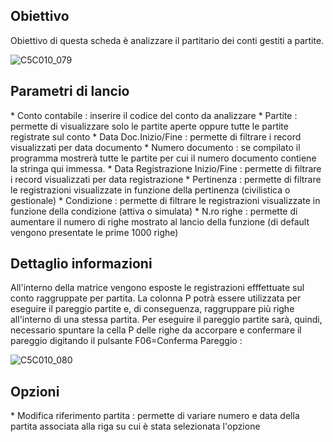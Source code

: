 ## Obiettivo

Obiettivo di questa scheda è analizzare il partitario dei conti gestiti a partite.

![C5C010_079](http://localhost:3000/immagini/MBDOC_SCH-C5SER_59/C5C010_079.png)
## Parametri di lancio
 \* Conto contabile :  inserire il codice del conto da analizzare
 \* Partite :  permette di visualizzare solo le partite aperte oppure tutte le partite registrate sul conto
 \* Data Doc.Inizio/Fine :  permette di filtrare i record visualizzati per data documento
 \* Numero documento :   se compilato il programma mostrerà tutte le partite per cui il numero documento contiene la stringa qui immessa.
 \* Data Registrazione Inizio/Fine :  permette di filtrare i record visualizzati per data registrazione
 \* Pertinenza :  permette di filtrare le registrazioni visualizzate in funzione della pertinenza (civilistica o gestionale)
 \* Condizione :  permette di filtrare le registrazioni visualizzate in funzione della condizione (attiva o simulata)
 \* N.ro righe :  permette di aumentare il numero di righe mostrato al lancio della funzione (di default vengono presentate le prime 1000 righe)

## Dettaglio informazioni

All'interno della matrice vengono esposte le registrazioni efffettuate sul conto raggruppate per partita.
La colonna P potrà essere utilizzata per eseguire il pareggio partite e, di conseguenza, raggruppare più righe all'interno di una stessa partita.
Per eseguire il pareggio partite sarà, quindi, necessario spuntare la cella P delle righe da accorpare e confermare il pareggio digitando il pulsante F06=Conferma Pareggio : 

![C5C010_080](http://localhost:3000/immagini/MBDOC_SCH-C5SER_59/C5C010_080.png)
## Opzioni
 \* Modifica riferimento partita :  permette di variare numero e data della partita associata alla riga su cui è stata selezionata l'opzione


